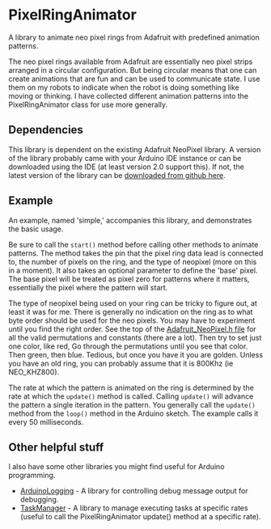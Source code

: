 # PixelRingAnimator
A library to animate neo pixel rings from Adafruit with predefined animation
patterns.

The neo pixel rings available from Adafruit are essentially neo pixel strips
arranged in a circular configuration. But being circular means that one can
create animations that are fun and can be used to communicate state. I use
them on my robots to indicate when the robot is doing something like moving
or thinking. I have collected different animation patterns into the
PixelRingAnimator class for use more generally.

## Dependencies
This library is dependent on the existing Adafruit NeoPixel library.
A version of the library probably came with your Arduino IDE instance or can
be downloaded using the IDE (at least version 2.0 support this). If not, the
latest version of the library can be
[downloaded from github here](https://github.com/adafruit/Adafruit_NeoPixel).

## Example
An example, named 'simple,' accompanies this library, and demonstrates the
basic usage.

Be sure to call the <code>start()</code> method before calling other methods
to animate patterns. The method takes the pin that the pixel ring data lead
is connected to, the number of pixels on the ring, and the type of neopixel
(more on this in a moment). It also takes an optional parameter to define the
'base' pixel. The base pixel will be treated as pixel zero for patterns where
it matters, essentially the pixel where the pattern will start.

The type of neopixel being used on your ring can be tricky to figure out, at
least it was for me. There is generally no indication on the ring as to what
byte order should be used for the neo pixels. You may have to experiment until
you find the right order. See the top of the
[Adafruit_NeoPixel.h file](https://github.com/adafruit/Adafruit_NeoPixel/blob/master/Adafruit_NeoPixel.h)
for all the valid permutations and constants (there are a lot). Then try to
set just one color, like red, Go through the permutations until you see that
color. Then green, then blue. Tedious, but once you have it you are golden.
Unless you have an old ring, you can probably assume that it is 800Khz
(ie NEO_KHZ800). 

The rate at which the pattern is animated on the ring is determined by the
rate at which the <code>update()</code> method is called. Calling
<code>update()</code> will advance the pattern a single iteration in the
pattern. You generally call the <code>update()</code> method from the
<code>loop()</code> method in the Arduino sketch. The example calls it
every 50 milliseconds.

## Other helpful stuff
I also have some other libraries you might find useful for Arduino programming.

- [ArduinoLogging](https://github.com/markwomack/ArduinoLogging) -
  A library for controlling debug message output for debugging.
- [TaskManager](https://github.com/markwomack/TaskManager) - A
  library to manage executing tasks at specific rates (useful
  to call the PixelRingAnimator update() method at a specific rate).

